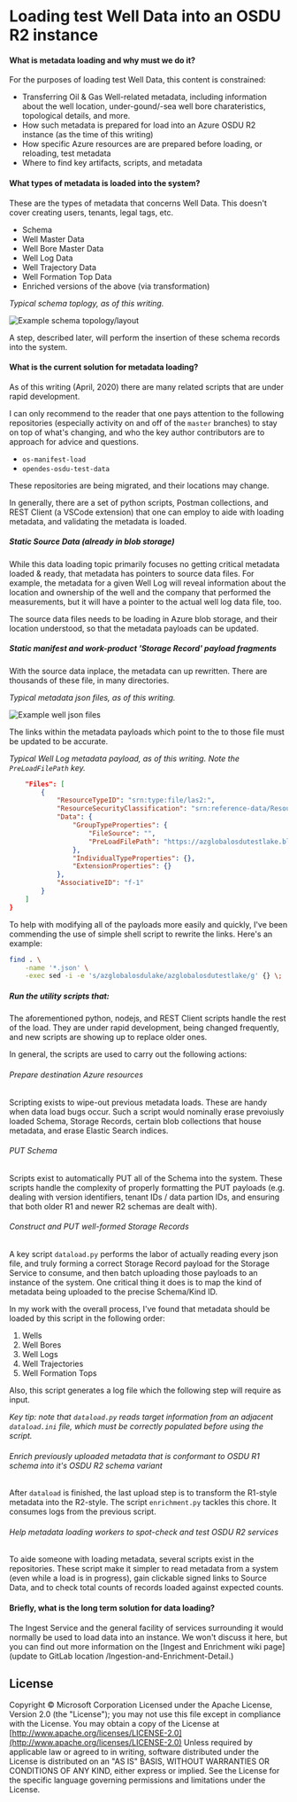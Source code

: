 # Loading test Well Data into an OSDU R2 instance

#### What is metadata loading and why must we do it?

For the purposes of loading test Well Data, this content is constrained:
- Transferring Oil & Gas Well-related metadata, including information about the well location, under-gound/-sea well bore charateristics, topological details, and more.
- How such metadata is prepared for load into an Azure OSDU R2 instance (as the time of this writing)
- How specific Azure resources are are prepared before loading, or reloading, test metadata
- Where to find key artifacts, scripts, and metadata




#### What types of metadata is loaded into the system?

These are the types of metadata that concerns Well Data. This doesn't cover creating users, tenants, legal tags, etc.

- Schema
- Well Master Data
- Well Bore Master Data
- Well Log Data
- Well Trajectory Data
- Well Formation Top Data
- Enriched versions of the above (via transformation)

_Typical schema toplogy, as of this writing._

![Example schema topology/layout](.images/06_schema_structure.PNG)

A step, described later, will perform the insertion of these schema records into the system.

#### What is the current solution for metadata loading?

As of this writing (April, 2020) there are many related scripts that are under rapid development.

I can only recommend to the reader that one pays attention to the following repositories (especially activity
on and off of the `master` branches) to stay on top of what's changing, and who the key author contributors
are to approach for advice and questions.

* `os-manifest-load`
* `opendes-osdu-test-data`

These repositories are being migrated, and their locations may change.

In generally, there are a set of python scripts, Postman collections, and REST Client (a VSCode extension) that
one can employ to aide with loading metadata, and validating the metadata is loaded.

##### Static Source Data (already in blob storage)

While this data loading topic primarily focuses no getting critical metadata loaded & ready, that metadata has pointers
to source data files. For example, the metadata for a given Well Log will reveal information about the location and
ownership of the well and the company that performed the measurements, but it will have a pointer to the actual
well log data file, too.

The source data files needs to be loading in Azure blob storage, and their location understood, so that the
metadata payloads can be updated.

##### Static manifest and work-product 'Storage Record' payload fragments

With the source data inplace, the metadata can up rewritten. There are thousands of these file, in many directories.

_Typical metadata json files, as of this writing._

![Example well json files](.images/06_example_well_json.PNG)

The links within the metadata payloads which point to the to those file must be updated to be accurate.

_Typical Well Log metadata payload, as of this writing. Note the `PreLoadFilePath` key._

```json
    "Files": [
        {
            "ResourceTypeID": "srn:type:file/las2:",
            "ResourceSecurityClassification": "srn:reference-data/ResourceSecurityClassification:RESTRICTED:",
            "Data": {
                "GroupTypeProperties": {
                    "FileSource": "",
                    "PreLoadFilePath": "https://azglobalosdutestlake.blob.core.windows.net/tno/data/well-logs/1013_akm11_1978_comp.las"
                },
                "IndividualTypeProperties": {},
                "ExtensionProperties": {}
            },
            "AssociativeID": "f-1"
        }
    ]
}
```

To help with modifying all of the payloads more easily and quickly,
I've been commending the use of simple shell script to rewrite the links. Here's an example:
```bash
find . \
    -name '*.json' \
    -exec sed -i -e 's/azglobalosdulake/azglobalosdutestlake/g' {} \;
```

##### Run the utility scripts that:

The aforementioned python, nodejs, and REST Client scripts handle the rest of the load. They are
under rapid development, being changed frequently, and new scripts are showing up to replace
older ones.

In general, the scripts are used to carry out the following actions:

###### Prepare destination Azure resources

Scripting exists to wipe-out previous metadata loads. These are handy when data load bugs occur. Such a script
would nominally erase prevoiusly loaded Schema, Storage Records, certain blob collections that house metadata,
and erase Elastic Search indices.

###### PUT Schema

Scripts exist to automatically PUT all of the Schema into the system. These scripts handle the complexity
of properly formatting the PUT payloads (e.g. dealing with version identifiers, tenant IDs / data partion IDs,
and ensuring that both older R1 and newer R2 schemas are dealt with).

###### Construct and PUT well-formed Storage Records

A key script `dataload.py` performs the labor of actually reading every json file, and truly forming a correct
Storage Record payload for the Storage Service to consume, and then batch uploading those payloads to an instance
of the system. One critical thing it does is to map the kind of metadata being uploaded to the precise Schema/Kind ID.

In my work with the overall process, I've found that metadata should be loaded by this script in the following order:

1. Wells
1. Well Bores
1. Well Logs
1. Well Trajectories
1. Well Formation Tops

Also, this script generates a log file which the following step will require as input.

_Key tip: note that `dataload.py` reads target information from an adjacent `dataload.ini` file, which must be
correctly populated before using the script._

###### Enrich previously uploaded metadata that is conformant to OSDU R1 schema into it's OSDU R2 schema variant

After `dataload` is finished, the last upload step is to transform the R1-style metadata into the R2-style. The script
`enrichment.py` tackles this chore. It consumes logs from the previous script.

###### Help metadata loading workers to spot-check and test OSDU R2 services

To aide someone with loading metadata, several scripts exist in the repositories. These script make it simpler
to read metadata from a system (even while a load is in progress), gain clickable signed links to Source Data,
and to check total counts of records loaded against expected counts.

#### Briefly, what is the long term solution for data loading?

The Ingest Service and the general facility of services surrounding it would normally be used to load
data into an instance. We won't discuss it here, but you can find out more information on the
[Ingest and Enrichment wiki page](update to GitLab location /Ingestion-and-Enrichment-Detail.)

## License
Copyright © Microsoft Corporation
Licensed under the Apache License, Version 2.0 (the "License");
you may not use this file except in compliance with the License.
You may obtain a copy of the License at 
[http://www.apache.org/licenses/LICENSE-2.0](http://www.apache.org/licenses/LICENSE-2.0)
Unless required by applicable law or agreed to in writing, software
distributed under the License is distributed on an "AS IS" BASIS,
WITHOUT WARRANTIES OR CONDITIONS OF ANY KIND, either express or implied.
See the License for the specific language governing permissions and
limitations under the License.
